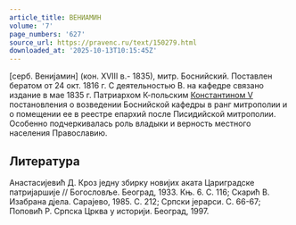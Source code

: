 ```yaml
---
article_title: ВЕНИАМИН
volume: '7'
page_numbers: '627'
source_url: https://pravenc.ru/text/150279.html
downloaded_at: '2025-10-13T10:15:45Z'
---
```


[серб. Вениjамин] (кон. XVIII в.- 1835), митр. Боснийский. Поставлен бератом от 24 окт. 1816 г. С деятельностью В. на кафедре связано издание в мае 1835 г. Патриархом К-польским [Константином V](<https://pravenc.ru/text/Константином V.html>) постановления о возведении Боснийской кафедры в ранг митрополии и о помещении ее в реестре епархий после Писидийской митрополии. Особенно подчеркивалась роль владыки и верность местного населения Православию.

## Литература

Анастасиjевић Д. Кроз jедну збирку новиjих аката Цариградске патриjаршиjе // Богословље. Београд, 1933. Књ. 6. С. 116; Скарић В. Изабрана дjела. Сараjево, 1985. С. 212; Српски jерарси. С. 66-67; Поповић Р. Српска Црква у историjи. Београд, 1997.
